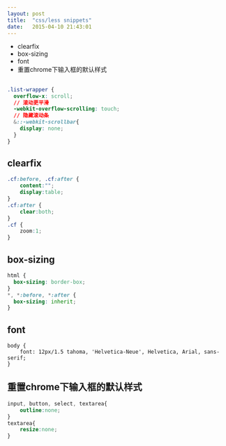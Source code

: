 ```yaml
---
layout: post
title:  "css/less snippets"
date:   2015-04-10 21:43:01
---
```


- clearfix
- box-sizing
- font
- 重置chrome下输入框的默认样式

##

```css
.list-wrapper {
  overflow-x: scroll;
  // 滚动更平滑
  -webkit-overflow-scrolling: touch;
  // 隐藏滚动条
  &::-webkit-scrollbar{
    display: none;
  }
}
```

## clearfix

```css
.cf:before, .cf:after {
    content:"";
    display:table;
}
.cf:after {
    clear:both;
}
.cf {
    zoom:1;
}
```

<!-- more -->

## box-sizing

```css
html {
  box-sizing: border-box;
}
*, *:before, *:after {
  box-sizing: inherit;
}
```

## font

```
body {
	font: 12px/1.5 tahoma, 'Helvetica-Neue', Helvetica, Arial, sans-serif;
}
```

## 重置chrome下输入框的默认样式

```css
input, button, select, textarea{
    outline:none;
}
textarea{
    resize:none;
}
```

